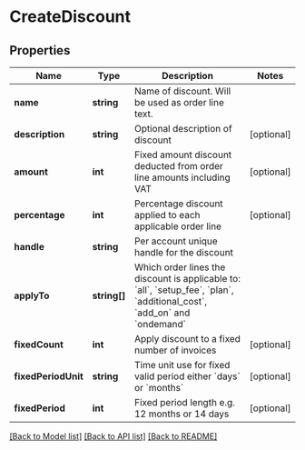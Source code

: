 # CreateDiscount

## Properties
Name | Type | Description | Notes
------------ | ------------- | ------------- | -------------
**name** | **string** | Name of discount. Will be used as order line text. | 
**description** | **string** | Optional description of discount | [optional] 
**amount** | **int** | Fixed amount discount deducted from order line amounts including VAT | [optional] 
**percentage** | **int** | Percentage discount applied to each applicable order line | [optional] 
**handle** | **string** | Per account unique handle for the discount | 
**applyTo** | **string[]** | Which order lines the discount is applicable to: &#x60;all&#x60;, &#x60;setup_fee&#x60;, &#x60;plan&#x60;, &#x60;additional_cost&#x60;, &#x60;add_on&#x60; and &#x60;ondemand&#x60; | 
**fixedCount** | **int** | Apply discount to a fixed number of invoices | [optional] 
**fixedPeriodUnit** | **string** | Time unit use for fixed valid period either &#x60;days&#x60; or &#x60;months&#x60; | [optional] 
**fixedPeriod** | **int** | Fixed period length e.g. 12 months or 14 days | [optional] 

[[Back to Model list]](../../README.md#documentation-for-models) [[Back to API list]](../../README.md#documentation-for-api-endpoints) [[Back to README]](../../README.md)


